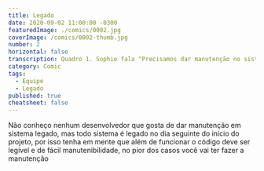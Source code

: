 ```yaml
---
title: Legado
date: 2020-09-02 11:00:00 -0300
featuredImage: ./comics/0002.jpg
coverImage: /comics/0002-thumb.jpg
number: 2
horizontal: false
transcription: Quadro 1. Sophie fala "Precisamos dar manutenção no sistema Artemis, não gosto de voltar para os legados". Quadro 2. Msone fala "Legado? Fizemos ele mês passado". Quadro 3. Sophie fala "Ele já era legado no mês passado".
category: Comic
tags:
  - Equipe
  - Legado
published: true
cheatsheet: false
---
```


Não conheço nenhum desenvolvedor que gosta de dar manutenção em sistema legado, mas todo sistema é legado no dia seguinte do início do projeto, por isso tenha em mente que além de funcionar o código deve ser legível e de fácil manutenibilidade, no pior dos casos você vai ter fazer a manutenção
